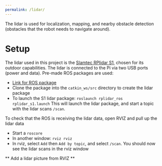 ```yaml
---
permalink: /lidar/
---
```


The lidar is used for localization, mapping, and nearby obstacle detection (obstacles that the robot needs to navigate around).

# Setup
The lidar used in this project is the [Slamtec RPlidar S1](https://www.slamtec.com/en/Lidar/S1), chosen for its outdoor capabilities. The lidar is connected to the Pi via two USB ports (power and data). Pre-made ROS packages are used:
  * [Link for ROS package](https://github.com/Slamtec/rplidar_ros)
  * Clone the package into the `catkin_ws/src` directory to create the lidar package
  * To launch the S1 lidar package: `roslaunch rplidar_ros rplidar_s1.launch`
This will launch the lidar package, and start a topic with the lidar scans `/scan`.

To check that the ROS is receiving the lidar data, open RVIZ and pull up the lidar data
* Start a `roscore`
* In another window: `rviz rviz`
* In rviz, select `Add` then `Add by topic`, and select `/scan`. You should now see the lidar scans in the rviz window

** Add a lidar picture from RVIZ **

